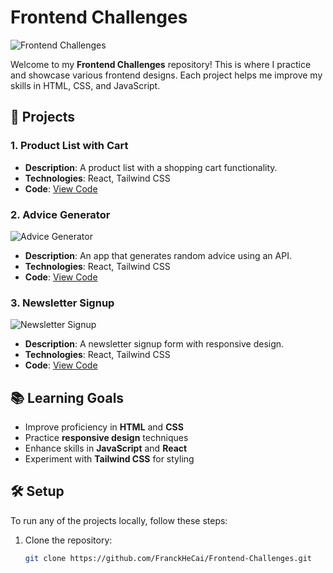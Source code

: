 # Frontend Challenges

![Frontend Challenges](https://via.placeholder.com/800x200.png?text=Frontend+Challenges)

Welcome to my **Frontend Challenges** repository! This is where I practice and showcase various frontend designs. Each project helps me improve my skills in HTML, CSS, and JavaScript.

## 🚀 Projects

### 1. Product List with Cart
- **Description**: A product list with a shopping cart functionality.
- **Technologies**: React, Tailwind CSS
- **Code**: [View Code](./product-list)

### 2. Advice Generator
![Advice Generator](https://via.placeholder.com/400x200.png?text=Advice+Generator)
- **Description**: An app that generates random advice using an API.
- **Technologies**: React, Tailwind CSS
- **Code**: [View Code](./advice-generator)

### 3. Newsletter Signup
![Newsletter Signup](https://via.placeholder.com/400x200.png?text=Newsletter+Signup)
- **Description**: A newsletter signup form with responsive design.
- **Technologies**: React, Tailwind CSS
- **Code**: [View Code](./newsletter-react)

## 📚 Learning Goals
- Improve proficiency in **HTML** and **CSS**
- Practice **responsive design** techniques
- Enhance skills in **JavaScript** and **React**
- Experiment with **Tailwind CSS** for styling

## 🛠️ Setup
To run any of the projects locally, follow these steps:

1. Clone the repository:
   ```bash
   git clone https://github.com/FranckHeCai/Frontend-Challenges.git
